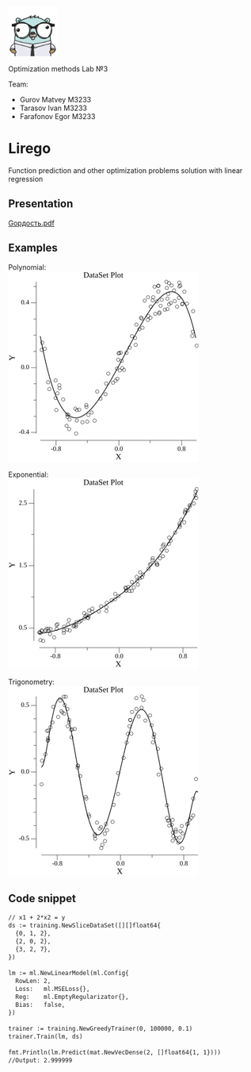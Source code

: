 <img src="https://github.com/Vaniog/metopt/blob/main/lab1/img/metopt-logo.png" width="100">

Optimization methods Lab №3

Team:

- Gurov Matvey M3233
- Tarasov Ivan M3233
- Farafonov Egor M3233

# Lirego
Function prediction and other optimization problems solution with linear regression

## Presentation
[Goрдость.pdf](/Goрдость.pdf)

## Examples
Polynomial: \
![polynom](/_predictions/polynom.png)

Exponential: \
![exponent](/_predictions/exponent.png)

Trigonometry: \
![sin](/_predictions/sin.png)


## Code snippet
```
// x1 + 2*x2 = y
ds := training.NewSliceDataSet([][]float64{
  {0, 1, 2},
  {2, 0, 2},
  {3, 2, 7},
})

lm := ml.NewLinearModel(ml.Config{
  RowLen: 2,
  Loss:   ml.MSELoss{},
  Reg:    ml.EmptyRegularizator{},
  Bias:   false,
})

trainer := training.NewGreedyTrainer(0, 100000, 0.1)
trainer.Train(lm, ds)

fmt.Println(lm.Predict(mat.NewVecDense(2, []float64{1, 1})))
//Output: 2.999999
```

